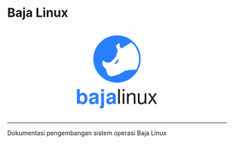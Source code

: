 # Baja Linux

<p align="center">
    <img src="https://github.com/askaerlangga/baja-linux/blob/main/logo/baja-linux-logo.png" alt="baja-linux-logo" width="200" height="200"></img>
</p>

--------

Dokumentasi pengembangan sistem operasi Baja Linux
